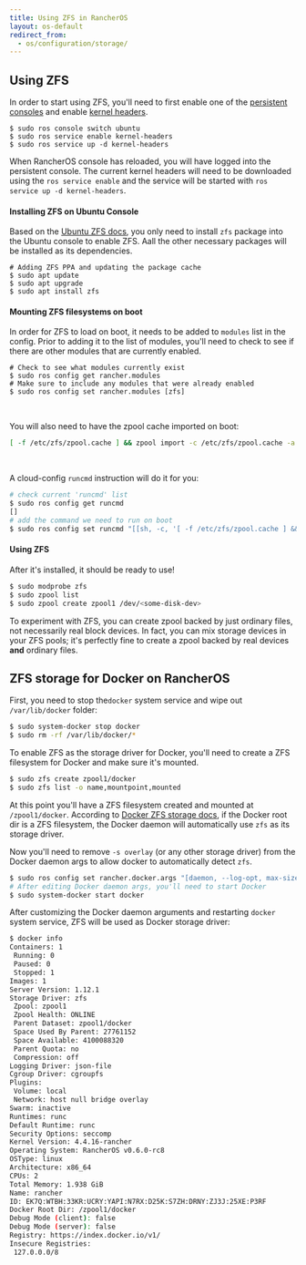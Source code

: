 ```yaml
---
title: Using ZFS in RancherOS
layout: os-default
redirect_from:
  - os/configuration/storage/
---
```


## Using ZFS

In order to start using ZFS, you'll need to first enable one of the [persistent consoles]({{site.baseurl}}/os/configuration/custom-console/#console-persistence) and enable [kernel headers]({{site.baseurl}}/os/configuration/kernel-modules-kernel-headers/).

```
$ sudo ros console switch ubuntu
$ sudo ros service enable kernel-headers
$ sudo ros service up -d kernel-headers
```

When RancherOS console has reloaded, you will have logged into the persistent console. The current kernel headers will need to be downloaded using the `ros service enable` and the service will be started with `ros service up -d kernel-headers`.

#### Installing ZFS on Ubuntu Console

Based on the [Ubuntu ZFS docs](https://wiki.ubuntu.com/Kernel/Reference/ZFS), you only need to install `zfs` package into the Ubuntu console to enable ZFS. Aall the other necessary packages will be installed as its dependencies.

```
# Adding ZFS PPA and updating the package cache
$ sudo apt update
$ sudo apt upgrade
$ sudo apt install zfs
```

#### Mounting ZFS filesystems on boot

In order for ZFS to load on boot, it needs to be added to `modules` list in the config. Prior to adding it to the list of modules, you'll need to check to see if there are other modules that are currently enabled.

```
# Check to see what modules currently exist
$ sudo ros config get rancher.modules
# Make sure to include any modules that were already enabled
$ sudo ros config set rancher.modules [zfs]
```

<br>

You will also need to have the zpool cache imported on boot:

```bash
[ -f /etc/zfs/zpool.cache ] && zpool import -c /etc/zfs/zpool.cache -a
```

<br>

A cloud-config `runcmd` instruction will do it for you:

```bash
# check current 'runcmd' list
$ sudo ros config get runcmd
[]
# add the command we need to run on boot
$ sudo ros config set runcmd "[[sh, -c, '[ -f /etc/zfs/zpool.cache ] && zpool import -c /etc/zfs/zpool.cache -a']]"
```

#### Using ZFS

After it's installed, it should be ready to use!

```bash
$ sudo modprobe zfs
$ sudo zpool list
$ sudo zpool create zpool1 /dev/<some-disk-dev>
```

To experiment with ZFS, you can create zpool backed by just ordinary files, not necessarily real block devices. In fact, you can mix storage devices in your ZFS pools; it's perfectly fine to create a zpool backed by real devices **and** ordinary files.

## ZFS storage for Docker on RancherOS

First, you need to stop  the`docker` system service and wipe out `/var/lib/docker` folder:

```bash
$ sudo system-docker stop docker
$ sudo rm -rf /var/lib/docker/*
```

To enable ZFS as the storage driver for Docker, you'll need to create a ZFS filesystem for Docker and make sure it's mounted.

```bash
$ sudo zfs create zpool1/docker
$ sudo zfs list -o name,mountpoint,mounted
```

At this point you'll have a ZFS filesystem created and mounted at `/zpool1/docker`. According to [Docker ZFS storage docs](https://docs.docker.com/engine/userguide/storagedriver/zfs-driver/), if the Docker root dir is a ZFS filesystem, the Docker daemon will automatically use `zfs` as its storage driver.

Now you'll need to remove `-s overlay` (or any other storage driver) from the Docker daemon args to allow docker to automatically detect `zfs`.

```bash
$ sudo ros config set rancher.docker.args "[daemon, --log-opt, max-size=25m, --log-opt, max-file=2, -G, docker, -H, 'unix:///var/run/docker.sock', -g, '/zpool1/docker']"
# After editing Docker daemon args, you'll need to start Docker
$ sudo system-docker start docker
```

After customizing the Docker daemon arguments and restarting `docker` system service, ZFS will be used as Docker storage driver:

```bash
$ docker info
Containers: 1
 Running: 0
 Paused: 0
 Stopped: 1
Images: 1
Server Version: 1.12.1
Storage Driver: zfs
 Zpool: zpool1
 Zpool Health: ONLINE
 Parent Dataset: zpool1/docker
 Space Used By Parent: 27761152
 Space Available: 4100088320
 Parent Quota: no
 Compression: off
Logging Driver: json-file
Cgroup Driver: cgroupfs
Plugins:
 Volume: local
 Network: host null bridge overlay
Swarm: inactive
Runtimes: runc
Default Runtime: runc
Security Options: seccomp
Kernel Version: 4.4.16-rancher
Operating System: RancherOS v0.6.0-rc8
OSType: linux
Architecture: x86_64
CPUs: 2
Total Memory: 1.938 GiB
Name: rancher
ID: EK7Q:WTBH:33KR:UCRY:YAPI:N7RX:D25K:S7ZH:DRNY:ZJ3J:25XE:P3RF
Docker Root Dir: /zpool1/docker
Debug Mode (client): false
Debug Mode (server): false
Registry: https://index.docker.io/v1/
Insecure Registries:
 127.0.0.0/8
```
